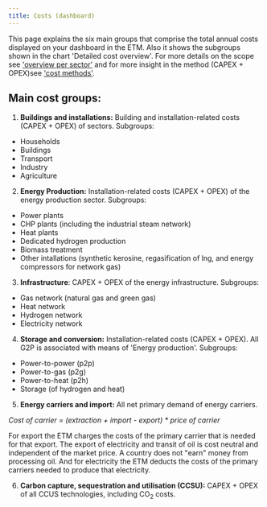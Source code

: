 ```yaml
---
title: Costs (dashboard)
---
```


This page explains the six main groups that comprise the total annual costs displayed on your dashboard in the ETM. Also it shows the subgroups shown in the chart 'Detailed cost overview'. For more details on the scope see ['overview per sector'](https://docs.energytransitionmodel.com/main/cost-overview-per-sector) and for more insight in the method (CAPEX + OPEX)see ['cost methods'](https://docs.energytransitionmodel.com/main/cost-methods).

## Main cost groups:

1. **Buildings and installations:** Building and installation-related costs (CAPEX + OPEX) of sectors. Subgroups:
  -  Households
  -  Buildings
  -  Transport
  -  Industry
  -  Agriculture

2. **Energy Production:** Installation-related costs (CAPEX + OPEX) of the energy production sector. Subgroups:
  -  Power plants
  -  CHP plants (including the industrial steam network)
  -  Heat plants
  -  Dedicated hydrogen production
  -  Biomass treatment
  -  Other intallations (synthetic kerosine, regasification of lng, and energy compressors for network gas)

3. **Infrastructure**: CAPEX + OPEX of the energy infrastructure. Subgroups:
  -  Gas network (natural gas and green gas)
  -  Heat network
  -  Hydrogen network
  -  Electricity network

4. **Storage and conversion:** Installation-related costs (CAPEX + OPEX). All G2P is associated with means of 'Energy production'. Subgroups:
  -  Power-to-power (p2p)
  -  Power-to-gas (p2g)
  -  Power-to-heat (p2h)
  -  Storage (of hydrogen and heat)

5. **Energy carriers and import:** All net primary demand of energy carriers.

  _Cost of carrier = (extraction + import - export) * price of carrier_

  For export the ETM charges the costs of the primary carrier that is needed for that export. The export of electricity and transit of oil is cost neutral and independent of the market price. A country does not "earn" money from processing oil. And for electricity the ETM deducts the costs of the primary carriers needed to produce that electricity.

6. **Carbon capture, sequestration and utilisation (CCSU):** CAPEX + OPEX of all CCUS technologies, including CO<sub>2</sub> costs.
